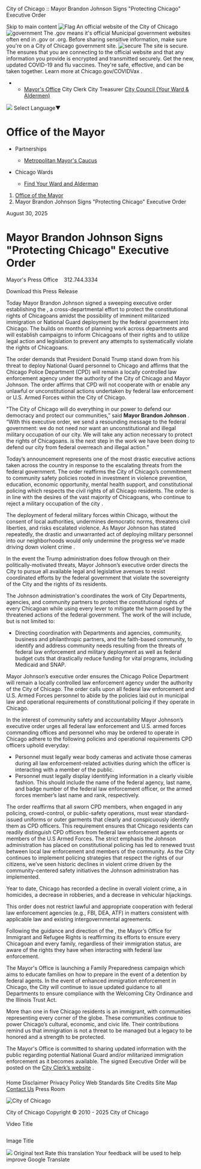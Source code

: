 City of Chicago :: Mayor Brandon Johnson Signs "Protecting Chicago" Executive Order


Skip to main content
![Flag](https://www.chicago.gov/content/dam/city/cds/safari-pinned-tab.svg)
An official website of the City of Chicago
![government](https://www.chicago.gov/content/dam/city/cds/icon-dot-gov.svg)
The .gov means it's official
Municipal government websites often end in .gov or .org. Before sharing sensitive information, make sure you're on a City of Chicago government site.
![secure](https://www.chicago.gov/content/dam/city/cds/icon-https.svg)
The site is secure.
The
ensures that you are connecting to the official website and that any information you provide is encrypted and transmitted securely.
Get the new, updated COVID-19 and flu vaccines. They're safe, effective, and can be taken together. Learn more at
Chicago.gov/COVIDVax
.

* + [Mayor's Office](https://www.chicago.gov/city/en/depts/mayor.html)
    City Clerk
    City Treasurer
    [City Council (Your Ward & Aldermen)](https://www.chicago.gov/city/en/about/council.html)

![](https://www.google.com/images/cleardot.gif)
Select Language​▼

Office of the Mayor
===================

* Partnerships

  + [Metropolitan Mayor's Caucus](http://www.mayorscaucus.org/ "Metropolitan Mayor's Caucus")
* Chicago Wards

  + [Find Your Ward and Alderman](https://www.chicago.gov/city/en/depts/mayor/iframe/lookup_ward_and_alderman.html "Find Your Ward and Alderman")

1. [Office of the Mayor](https://www.chicago.gov/content/city/en/depts/mayor.html)
2. Mayor Brandon Johnson Signs "Protecting Chicago" Executive Order

August 30, 2025

Mayor Brandon Johnson Signs "Protecting Chicago" Executive Order
================================================================

Mayor's Press Office    312.744.3334

Download this Press Release

Today Mayor Brandon Johnson signed a sweeping executive order establishing the
, a cross-departmental effort to protect the constitutional rights of Chicagoans amidst the possibility of imminent militarized immigration or National Guard deployment by the federal government into Chicago.
The
builds on months of planning work across departments and will establish campaigns to inform Chicagoans of their rights and to utilize legal action and legislation to prevent any attempts to systematically violate the rights of Chicagoans.

The order demands that President Donald Trump stand down from his threat to deploy National Guard personnel to Chicago and affirms that the Chicago Police Department (CPD) will remain a locally controlled law enforcement agency under the authority of the City of Chicago and Mayor Johnson. The order affirms that
CPD will not cooperate with or enable any unlawful or unconstitutional actions undertaken by federal law enforcement or U.S. Armed Forces within the City of Chicago.

"The City of Chicago will do everything in our power to defend our democracy and protect our communities,” said
**Mayor Brandon Johnson**
. “With this executive order, we send a resounding message to the federal government: we do not need nor want an unconstitutional and illegal military occupation of our city. We will take any action necessary to protect the rights of Chicagoans.
is the next step in the work we have been doing to defend our city from federal overreach and illegal action."

Today’s announcement represents one of the most drastic executive actions taken across the country in response to the escalating threats from the federal government. The order reaffirms the City of Chicago’s commitment to community safety policies rooted in investment in violence prevention, education, economic opportunity, mental health support, and constitutional policing which respects the civil rights of all Chicago residents. The order is in line with the desires of the vast majority of Chicagoans, who continue to
reject a military occupation of the city
.

The deployment of federal military forces within Chicago, without the consent of local authorities, undermines democratic norms, threatens civil liberties, and risks escalated violence. As Mayor Johnson has stated repeatedly, the drastic and unwarranted act of deploying military personnel into our neighborhoods would only undermine the
progress we’ve made driving down violent crime
.

In the event the Trump administration does follow through on their politically-motivated threats, Mayor Johnson’s executive order directs the City to pursue all available legal and legislative avenues to resist coordinated efforts by the federal government that violate the sovereignty of the City and the rights of its residents.

The Johnson administration's
coordinates the work of City Departments, agencies, and community partners to protect the constitutional rights of every Chicagoan while using every lever to mitigate the harm posed by the threatened actions of the federal government.
The work of the
will include, but is not limited to:

* Directing coordination with Departments and agencies, community, business and philanthropic partners, and the faith-based community, to identify and address community needs resulting from the threats of federal law enforcement and military deployment as well as federal budget cuts that drastically reduce funding for vital programs, including Medicaid and SNAP.

Mayor Johnson’s executive order ensures the Chicago Police Department will remain a locally controlled law enforcement agency under the authority of the City of Chicago. The order calls upon all federal law enforcement and U.S. Armed Forces personnel to abide by the policies laid out in municipal law and operational requirements of constitutional policing if they operate in Chicago.

In the interest of community safety and accountability Mayor Johnson’s executive order urges all federal law enforcement and U.S. armed forces commanding offices and personnel who may be ordered to operate in Chicago adhere to the following policies and operational requirements CPD officers uphold everyday:

* Personnel must legally wear body cameras and activate those cameras during all law enforcement-related activities during which the officer is interacting with a member of the public.
* Personnel must legally display identifying information in a clearly visible fashion. This should include the name of the federal agency, last name, and badge number of the federal law enforcement officer, or the armed forces member’s last name and rank, respectively.

The order reaffirms that all sworn CPD members, when engaged in any policing, crowd-control, or public-safety operations, must wear standard-issued uniforms or outer garments that clearly and conspicuously identify them as CPD officers. This requirement ensures that Chicago residents can readily distinguish CPD officers from federal law enforcement agents or members of the U.S Armed Forces.
The strict emphasis the Johnson administration has placed on constitutional policing has led to renewed trust between local law enforcement and members of the community. As the City continues to implement policing strategies that respect the rights of our citizens, we’ve seen
historic declines in violent crime
driven by the community-centered safety initiatives the Johnson administration has implemented.

Year to date, Chicago has recorded a
decline in overall violent crime, a
in homicides, a
decrease in robberies, and a
decrease in vehicular hijackings.

This order does not restrict lawful and appropriate cooperation with federal law enforcement agencies (e.g., FBI, DEA, ATF) in matters consistent with applicable law and existing intergovernmental agreements.

Following the guidance and direction of the
, the Mayor’s Office for Immigrant and Refugee Rights is reaffirming its efforts to ensure every Chicagoan and every family, regardless of their immigration status, are aware of the rights they have when interacting with federal law enforcement.

The Mayor's Office is launching a Family Preparedness campaign which aims to educate families on how to prepare in the event of a detention by federal agents.
In the event of enhanced immigration enforcement in Chicago, the City will continue to issue updated guidance to all Departments to ensure compliance with the Welcoming City Ordinance and the Illinois Trust Act.

More than one in five Chicago residents is an immigrant, with communities representing every corner of the globe. These communities continue to power Chicago’s cultural, economic, and civic life. Their contributions remind us that immigration is not a threat to be managed but a legacy to be honored and a strength to be protected.

The Mayor's Office is committed to sharing updated information with the public regarding potential National Guard and/or militarized immigration enforcement as it becomes available. The signed Executive Order will be posted on the
[City Clerk’s website](https://www.chicityclerk.com/index.php/legislation-records/journals-and-reports/executive-orders)
.

###


Home
Disclaimer
Privacy Policy
Web Standards
Site Credits
Site Map
[Contact Us](https://www.chicago.gov/city/en/general/contact.html)
Press Room

![City of Chicago](https://www.chicago.gov/content/dam/city/cds/city_seal_clr.png)

City of Chicago
Copyright © 2010 - 2025 City of Chicago





Video Title

![]()

Image Title


![](https://fonts.gstatic.com/s/i/productlogos/translate/v14/24px.svg)
Original text
Rate this translation
Your feedback will be used to help improve Google Translate